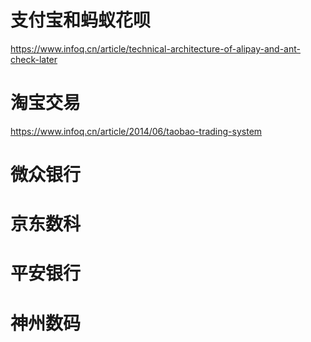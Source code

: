 # 支付宝和蚂蚁花呗
https://www.infoq.cn/article/technical-architecture-of-alipay-and-ant-check-later

# 淘宝交易
https://www.infoq.cn/article/2014/06/taobao-trading-system

# 微众银行

# 京东数科

# 平安银行

# 神州数码
